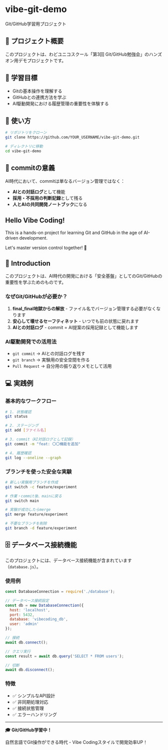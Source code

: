 # vibe-git-demo

Git/GitHub学習用プロジェクト

## 📖 プロジェクト概要

このプロジェクトは、わどユニコスクール「第3回 Git/GitHub勉強会」のハンズオン用デモプロジェクトです。

## 🎯 学習目標

- Gitの基本操作を理解する
- GitHubとの連携方法を学ぶ
- AI駆動開発における履歴管理の重要性を体験する

## 🚀 使い方

```bash
# リポジトリをクローン
git clone https://github.com/YOUR_USERNAME/vibe-git-demo.git

# ディレクトリに移動
cd vibe-git-demo
```

## 📝 commitの意義

AI時代において、commitは単なるバージョン管理ではなく：
- **AIとの対話ログ**として機能
- **採用・不採用の判断記録**として残る
- **人とAIの共同開発ノートブック**になる

## Hello Vibe Coding!

This is a hands-on project for learning Git and GitHub in the age of AI-driven development.

Let's master version control together! 🎉

## 🌟 Introduction

このプロジェクトは、AI時代の開発における「安全基盤」としてのGit/GitHubの重要性を学ぶためのものです。

### なぜGit/GitHubが必要か？

1. **final_final地獄からの解放** - ファイル名でバージョン管理する必要がなくなります
2. **安心して壊せるセーフティネット** - いつでも前の状態に戻れます
3. **AIとの対話ログ** - commit = AI提案の採用記録として機能します

### AI駆動開発での活用法

- `git commit` → AIとの対話ログを残す
- `git branch` → 実験用の安全空間を作る
- `Pull Request` → 自分用の振り返りメモとして活用

## 💻 実践例

### 基本的なワークフロー

```bash
# 1. 状態確認
git status

# 2. ステージング
git add [ファイル名]

# 3. commit（AI対話ログとして記録）
git commit -m "feat: 〇〇機能を追加"

# 4. 履歴確認
git log --oneline --graph
```

### ブランチを使った安全な実験

```bash
# 新しい実験用ブランチを作成
git switch -c feature/experiment

# 作業・commit後、mainに戻る
git switch main

# 実験が成功したらmerge
git merge feature/experiment

# 不要なブランチを削除
git branch -d feature/experiment
```

## 🗄️ データベース接続機能

このプロジェクトには、データベース接続機能が含まれています（`database.js`）。

### 使用例

```javascript
const DatabaseConnection = require('./database');

// データベース接続設定
const db = new DatabaseConnection({
  host: 'localhost',
  port: 5432,
  database: 'vibecoding_db',
  user: 'admin'
});

// 接続
await db.connect();

// クエリ実行
const result = await db.query('SELECT * FROM users');

// 切断
await db.disconnect();
```

### 特徴

- ✅ シンプルなAPI設計
- ✅ 非同期処理対応
- ✅ 接続状態管理
- ✅ エラーハンドリング

---

**🎓 Git/GitHub学習中！**

自然言語でGit操作ができる時代 - Vibe Codingスタイルで開発効率UP！
